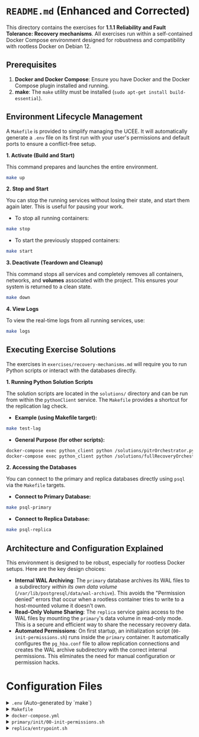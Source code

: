 # `README.md` (Enhanced and Corrected)

This directory contains the exercises for **1.1.1 Reliability and Fault Tolerance: Recovery mechanisms**. All exercises run within a self-contained Docker Compose environment designed for robustness and compatibility with rootless Docker on Debian 12.

## Prerequisites

1.  **Docker and Docker Compose**: Ensure you have Docker and the Docker Compose plugin installed and running.
2.  **make**: The `make` utility must be installed (`sudo apt-get install build-essential`).

## Environment Lifecycle Management

A `Makefile` is provided to simplify managing the UCEE. It will automatically generate a `.env` file on its first run with your user's permissions and default ports to ensure a conflict-free setup.

**1. Activate (Build and Start)**

This command prepares and launches the entire environment.

```bash
make up
```

**2. Stop and Start**

You can stop the running services without losing their state, and start them again later. This is useful for pausing your work.

*   To stop all running containers:
```bash
make stop
```
*   To start the previously stopped containers:
```bash
make start
```

**3. Deactivate (Teardown and Cleanup)**

This command stops all services and completely removes all containers, networks, and **volumes** associated with the project. This ensures your system is returned to a clean state.

```bash
make down
```

**4. View Logs**

To view the real-time logs from all running services, use:

```bash
make logs
```

## Executing Exercise Solutions

The exercises in `exercises/recovery-mechanisms.md` will require you to run Python scripts or interact with the databases directly.

**1. Running Python Solution Scripts**

The solution scripts are located in the `solutions/` directory and can be run from within the `pythonClient` service. The `Makefile` provides a shortcut for the replication lag check.

*   **Example (using Makefile target):**
```bash
make test-lag
```
*   **General Purpose (for other scripts):**
```bash
docker-compose exec python_client python /solutions/pitrOrchestrator.py
docker-compose exec python_client python /solutions/fullRecoveryOrchestrator.py
```

**2. Accessing the Databases**

You can connect to the primary and replica databases directly using `psql` via the `Makefile` targets.

*   **Connect to Primary Database:**
```bash
make psql-primary
```
*   **Connect to Replica Database:**
```bash
make psql-replica
```

## Architecture and Configuration Explained

This environment is designed to be robust, especially for rootless Docker setups. Here are the key design choices:

*   **Internal WAL Archiving**: The `primary` database archives its WAL files to a subdirectory *within its own data volume* (`/var/lib/postgresql/data/wal-archive`). This avoids the "Permission denied" errors that occur when a rootless container tries to write to a host-mounted volume it doesn't own.
*   **Read-Only Volume Sharing**: The `replica` service gains access to the WAL files by mounting the `primary`'s data volume in read-only mode. This is a secure and efficient way to share the necessary recovery data.
*   **Automated Permissions**: On first startup, an initialization script (`00-init-permissions.sh`) runs inside the `primary` container. It automatically configures the `pg_hba.conf` file to allow replication connections and creates the WAL archive subdirectory with the correct internal permissions. This eliminates the need for manual configuration or permission hacks.

# Configuration Files

<details>
<summary><code>.env</code> (Auto-generated by `make`)</summary>

```dotenv
 This file is auto-generated by the Makefile on the first run.
 It captures your user ID and group ID for seamless volume permissions
 and sets default host ports to avoid conflicts.
UID=1000
GID=1000
PRIMARY_HOST_PORT=5433
REPLICA_HOST_PORT=5434
```

</details>

<details>
<summary><code>Makefile</code></summary>

```makefile
 Makefile for managing the Stateless Mind PostgreSQL Environment

 This target automatically creates a .env file with the current user's UID/GID
 if one does not already exist. This is crucial for rootless Docker volume permissions.
.PHONY: all
all: .env

.env:
	@echo "Creating default .env file..."
	 Use $$ to escape the $ for `make`, so the shell executes the command substitution.
	@echo "UID=$$(id -u)" > .env
	@echo "GID=$$(id -g)" >> .env
	@echo "PRIMARY_HOST_PORT=5433" >> .env
	@echo "REPLICA_HOST_PORT=5434" >> .env

 Load environment variables from .env file to make them available to this Makefile
 and subsequent shell commands.
include .env
export PGPASSWORD=password

 Default command to show help.
.DEFAULT_GOAL := help

.PHONY: help up down start stop logs psql-primary psql-replica test-lag

help:
	@echo "Usage: make [target]"
	@echo ""
	@echo "Targets:"
	@echo "  up             Builds and starts all services in detached mode."
	@echo "  down           Stops and removes all containers, networks, and volumes."
	@echo "  start          Starts the services."
	@echo "  stop           Stops the services without removing them."
	@echo "  logs           Follows the logs of all running services."
	@echo "  psql-primary   Connect to the primary PostgreSQL database."
	@echo "  psql-replica   Connect to the replica PostgreSQL database."
	@echo "  test-lag       Run the Python script to check replication lag."

up: .env
	@echo "🚀 Starting up the environment..."
	docker-compose up -d --build

down:
	@echo "🔥 Tearing down the environment..."
	docker-compose down -v

start:
	@echo "▶️ Starting services..."
	docker-compose start

stop:
	@echo "🛑 Stopping services..."
	docker-compose stop

logs:
	@echo "🔎 Tailing logs..."
	docker-compose logs -f

psql-primary:
	@echo "Connecting to primary database on localhost:${PRIMARY_HOST_PORT}..."
	psql -h localhost -p ${PRIMARY_HOST_PORT} -U admin -d statelessCommerce

psql-replica:
	@echo "Connecting to replica database on localhost:${REPLICA_HOST_PORT}..."
	psql -h localhost -p ${REPLICA_HOST_PORT} -U admin -d statelessCommerce

test-lag:
	@echo "🐍 Running replication lag check..."
	docker-compose exec pythonClient python /solutions/checkReplicationLag.py
```

</details>

<details>
<summary><code>docker-compose.yml</code></summary>

```yaml
services:
  primary:
    image: postgres:15
    container_name: primary
    volumes:
      - ./primary/init:/docker-entrypoint-initdb.d
      - postgresPrimaryData:/var/lib/postgresql/data
    environment:
      POSTGRES_DB: statelessCommerce
      POSTGRES_USER: admin
      POSTGRES_PASSWORD: password
    command: >
      postgres
      -c wal_level=replica
      -c archive_mode=on
      -c archive_command='cp %p /var/lib/postgresql/data/wal-archive/%f'
      -c max_wal_senders=10
      -c hot_standby=on
    ports:
      - "${PRIMARY_HOST_PORT}:5432"
    networks:
      - postgresnet
      - clientnet
    healthcheck:
      test: ["CMD-SHELL", "pg_isready -U admin -d statelessCommerce"]
      interval: 5s
      timeout: 5s
      retries: 5

  replica:
    build:
      context: ./replica
    container_name: replica
    depends_on:
      primary:
        condition: service_healthy
    volumes:
      - postgresReplicaData:/var/lib/postgresql/data
      - postgresPrimaryData:/primary_data:ro
    environment:
      POSTGRES_USER: admin
      POSTGRES_PASSWORD: password
    ports:
      - "${REPLICA_HOST_PORT}:5432"
    networks:
      - postgresnet

  pythonClient:
    image: python:3.10-slim
    container_name: pythonClient
    working_dir: /app
    volumes:
      - ./solutions:/solutions
    command: tail -f /dev/null
    networks:
      - clientnet
    depends_on:
      - primary
      - replica
    environment:
      PRIMARY_HOST: primary
      REPLICA_HOST: replica
      DB_USER: admin
      DB_PASSWORD: password
      DB_NAME: statelessCommerce

volumes:
  postgresPrimaryData:
    name: statelessCommercePrimaryData
  postgresReplicaData:
    name: statelessCommerceReplicaData

networks:
  postgresnet:
    driver: bridge
  clientnet:
    driver: bridge
```

</details>

<details>
<summary><code>primary/init/00-init-permissions.sh</code></summary>

```bash
#!/bin/bash
set -e

 This script runs once as root when the database is first initialized.

 1. Create a subdirectory within the archive volume for WAL files.
mkdir -p /var/lib/postgresql/data/wal-archive

 2. Change ownership of this NEW subdirectory to the postgres user.
 This is allowed because the root user (inside the container) created the directory.
chown -R postgres:postgres /var/lib/postgresql/data/wal-archive

 3. Append a rule to pg_hba.conf to allow the replica to connect for replication.
echo "host replication all 0.0.0.0/0 md5" >> "$PGDATA/pg_hba.conf"

echo "Initialization complete: pg_hba.conf updated and WAL archive directory prepared."
```
</details>

<details>
<summary><code>replica/entrypoint.sh</code></summary>

```bash
#!/bin/bash
set -e

pg_ctl -D "$PGDATA" -m fast -w stop
rm -rf "$PGDATA"/*

echo "Starting base backup from primary..."
echo "primary:5432:*:admin:password" > ~/.pgpass
chmod 0600 ~/.pgpass

until pg_basebackup --pgdata="$PGDATA" --host=primary --username=admin -W --wal-method=stream --slot=replica_slot --create-slot
do
  echo "Waiting for primary to connect to create base backup..."
  sleep 1s
done

rm ~/.pgpass
chmod 0700 "$PGDATA"
touch "$PGDATA/standby.signal"

 Create postgresql.auto.conf with the corrected restore_command path.
cat > "$PGDATA/postgresql.auto.conf" <<EOF
primary_conninfo = 'host=primary port=5432 user=admin password=password'
restore_command = 'cp /primary_data/wal-archive/%f %p'
primary_slot_name = 'replica_slot'
EOF

echo "Replica setup complete. The container will now start PostgreSQL..."
```
</details>